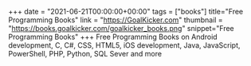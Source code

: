 +++
date = "2021-06-21T00:00:00+00:00"
tags = ["books"]
title="Free Programming Books"
link = "https://GoalKicker.com"
thumbnail = "https://books.goalkicker.com/goalkicker_books.png"
snippet="Free Programming Books"
+++
Free Programming Books on Android development, C, C#, CSS, HTML5, iOS development, Java, JavaScript, PowerShell, PHP, Python, SQL Sever and more
